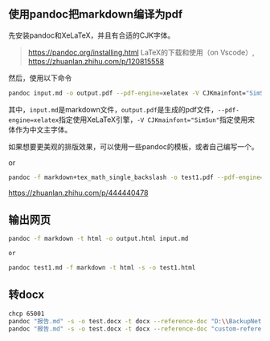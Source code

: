 

## 使用pandoc把markdown编译为pdf

先安装pandoc和XeLaTeX，并且有合适的CJK字体。

> https://pandoc.org/installing.html
> LaTeX的下载和使用（on Vscode）, https://zhuanlan.zhihu.com/p/120815558

然后，使用以下命令
```bash
pandoc input.md -o output.pdf --pdf-engine=xelatex -V CJKmainfont="SimSun"
```

其中，`input.md`是markdown文件，`output.pdf`是生成的pdf文件，`--pdf-engine=xelatex`指定使用XeLaTeX引擎，`-V CJKmainfont="SimSun"`指定使用宋体作为中文主字体。

如果想要更美观的排版效果，可以使用一些pandoc的模板，或者自己编写一个。

or


```bash
pandoc -f markdown+tex_math_single_backslash -o test1.pdf --pdf-engine=pdflatex
```


https://zhuanlan.zhihu.com/p/444440478

## 输出网页

```bash
pandoc -f markdown -t html -o output.html input.md

or

pandoc test1.md -f markdown -t html -s -o test1.html
```

## 转docx

```bash
chcp 65001
pandoc "报告.md" -s -o test.docx -t docx --reference-doc "D:\\BackupNetdisk\\School\\智能控制技术及应用\\大作业\\MyProject\\custom-reference.docx"
pandoc "报告.md" -s -o test.docx -t docx --reference-doc "custom-reference.docx"
```

